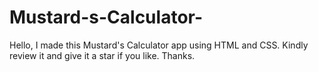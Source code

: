 # Mustard-s-Calculator- 
Hello,
I made this Mustard's Calculator app using HTML and CSS.
Kindly review it and give it a star if you like.
Thanks.
